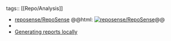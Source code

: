 tags:: [[Repo/Analysis]]

- [reposense/RepoSense](https://github.com/reposense/RepoSense)
  @@html: <a href="https://github.com/reposense/RepoSense/"><img src="https://github-readme-stats-astronomer.vercel.app/api/pin/?username=reposense&repo=RepoSense&theme=tokyonight" alt="reposense/RepoSense"/></a>@@
-
- [Generating reports locally](https://reposense.org/ug/index.html#2-generate-your-own-reports)